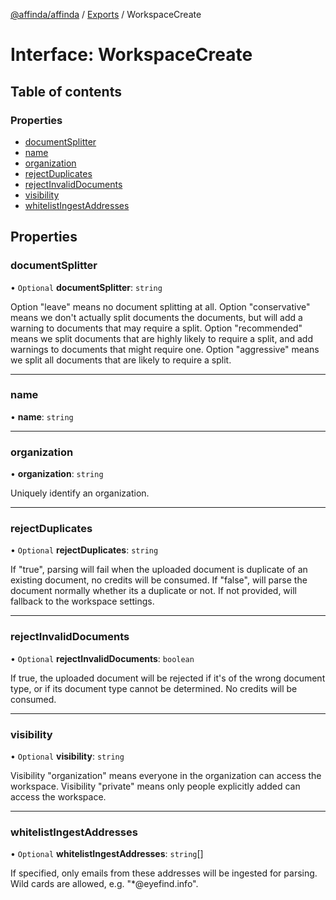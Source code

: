 [@affinda/affinda](../README.md) / [Exports](../modules.md) / WorkspaceCreate

# Interface: WorkspaceCreate

## Table of contents

### Properties

- [documentSplitter](WorkspaceCreate.md#documentsplitter)
- [name](WorkspaceCreate.md#name)
- [organization](WorkspaceCreate.md#organization)
- [rejectDuplicates](WorkspaceCreate.md#rejectduplicates)
- [rejectInvalidDocuments](WorkspaceCreate.md#rejectinvaliddocuments)
- [visibility](WorkspaceCreate.md#visibility)
- [whitelistIngestAddresses](WorkspaceCreate.md#whitelistingestaddresses)

## Properties

### documentSplitter

• `Optional` **documentSplitter**: `string`

Option "leave" means no document splitting at all. Option "conservative" means we don't actually split documents the documents, but will add a warning to documents that may require a split. Option "recommended" means we split documents that are highly likely to require a split, and add warnings to documents that might require one. Option "aggressive" means we split all documents that are likely to require a split.

___

### name

• **name**: `string`

___

### organization

• **organization**: `string`

Uniquely identify an organization.

___

### rejectDuplicates

• `Optional` **rejectDuplicates**: `string`

If "true", parsing will fail when the uploaded document is duplicate of an existing document, no credits will be consumed. If "false", will parse the document normally whether its a duplicate or not. If not provided, will fallback to the workspace settings.

___

### rejectInvalidDocuments

• `Optional` **rejectInvalidDocuments**: `boolean`

If true, the uploaded document will be rejected if it's of the wrong document type, or if its document type cannot be determined. No credits will be consumed.

___

### visibility

• `Optional` **visibility**: `string`

Visibility "organization" means everyone in the organization can access the workspace. Visibility "private" means only people explicitly added can access the workspace.

___

### whitelistIngestAddresses

• `Optional` **whitelistIngestAddresses**: `string`[]

If specified, only emails from these addresses will be ingested for parsing. Wild cards are allowed, e.g. "*@eyefind.info".

